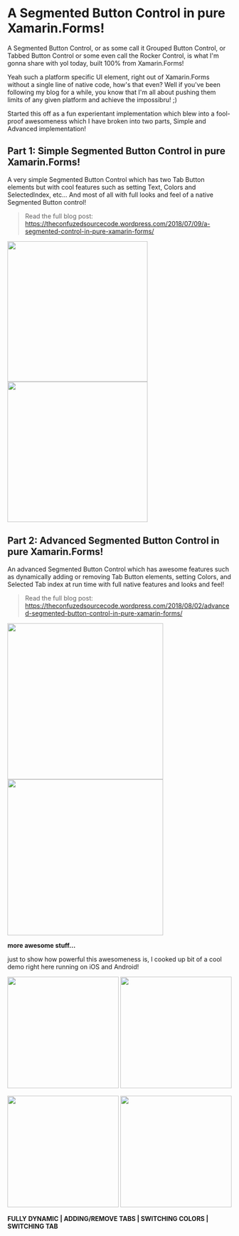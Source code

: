 A Segmented Button Control in pure Xamarin.Forms!
===========

A Segmented Button Control, or as some call it Grouped Button Control, or Tabbed Button Control or some even call the Rocker Control, is what I'm gonna share with yol today, built 100% from Xamarin.Forms!

Yeah such a platform specific UI element, right out of Xamarin.Forms without a single line of native code, how's that even? Well if you've been following my blog for a while, you know that I'm all about pushing them limits of any given platform and achieve the impossibru! ;)

Started this off as a fun experientant implementation which blew into a fool-proof awesomeness which I have broken into two parts, Simple and Advanced implementation!

Part 1: Simple Segmented Button Control in pure Xamarin.Forms!
---------------

A very simple Segmented Button Control which has two Tab Button elements but with cool features such as setting Text, Colors and SelectedIndex, etc... And most of all with full looks and feel of a native Segmented Button control!

> Read the full blog post: https://theconfuzedsourcecode.wordpress.com/2018/07/09/a-segmented-control-in-pure-xamarin-forms/

<img src="https://github.com/UdaraAlwis/Xamarin-Playground/raw/master/XFSegmentedControl/screenshots/SimpleSegmentedControlAndroidGIF.gif"  height="315" /> <img src="https://github.com/UdaraAlwis/Xamarin-Playground/raw/master/XFSegmentedControl/screenshots/SimpleSegmentedControliOSGIF.gif"  height="315" />



Part 2: Advanced Segmented Button Control in pure Xamarin.Forms!
---------------

An advanced Segmented Button Control which has awesome features such as dynamically adding or removing Tab Button elements, setting Colors, and Selected Tab index at run time with full native features and looks and feel!

> Read the full blog post: https://theconfuzedsourcecode.wordpress.com/2018/08/02/advanced-segmented-button-control-in-pure-xamarin-forms/

<img src="https://github.com/UdaraAlwis/Xamarin-Playground/raw/master/XFSegmentedControl/screenshots/AdvSegmentedControlAndroidGIF.gif"  height="350" /> <img src="https://github.com/UdaraAlwis/Xamarin-Playground/raw/master/XFSegmentedControl/screenshots/AdvSegmentedControliOSGIF.gif"  height="350" />

**more awesome stuff...**

just to show how powerful this awesomeness is, I cooked up bit of a cool demo right here running on iOS and Android!

<img src="https://github.com/UdaraAlwis/Xamarin-Playground/raw/master/XFSegmentedControl/screenshots/AdvSegmentedControliOSGIF1.gif"  width="250" /> <img src="https://github.com/UdaraAlwis/Xamarin-Playground/raw/master/XFSegmentedControl/screenshots/AdvSegmentedControliOSGIF2.gif"  width="250" />

<img src="https://github.com/UdaraAlwis/Xamarin-Playground/raw/master/XFSegmentedControl/screenshots/AdvSegmentedControlAndroidGIF1.gif"  width="250" /> <img src="https://github.com/UdaraAlwis/Xamarin-Playground/raw/master/XFSegmentedControl/screenshots/AdvSegmentedControlAndroidGIF2.gif"  width="250" />

**FULLY DYNAMIC | ADDING/REMOVE TABS | SWITCHING COLORS  | SWITCHING TAB** 




